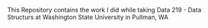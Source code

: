 This Repository contains the work I did while taking Data 219 - Data Structurs at Washington State University in Pullman, WA

